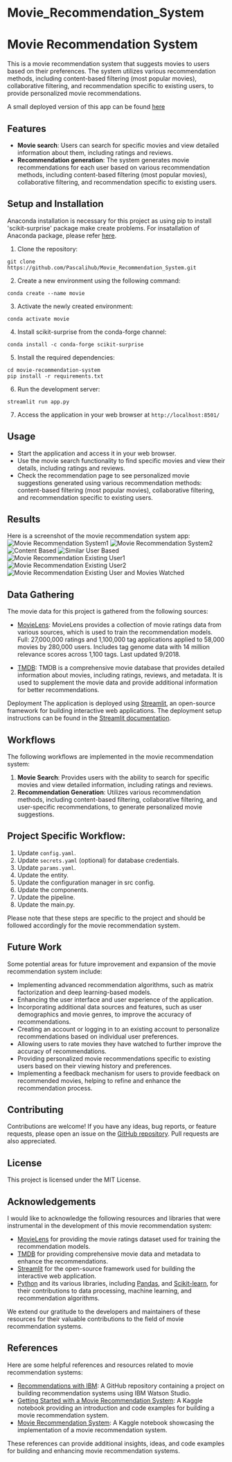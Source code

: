 # Movie_Recommendation_System

# Movie Recommendation System

This is a movie recommendation system that suggests movies to users based on their preferences. The system utilizes various recommendation methods, including content-based filtering (most popular movies), collaborative filtering, and recommendation specific to existing users, to provide personalized movie recommendations.

A small deployed version of this app can be found [here](https://movie-recommeder.streamlit.app/)

## Features

- **Movie search**: Users can search for specific movies and view detailed information about them, including ratings and reviews.
- **Recommendation generation**: The system generates movie recommendations for each user based on various recommendation methods, including content-based filtering (most popular movies), collaborative filtering, and recommendation specific to existing users.

## Setup and Installation

Anaconda installation is necessary for this project as using pip to install 'scikit-surprise' package make create problems. For insatallation of Anaconda package, please refer [here](https://docs.anaconda.com/free/anaconda/install/index.html).

1. Clone the repository:

```shell
git clone https://github.com/Pascalihub/Movie_Recommendation_System.git
```

2. Create a new environment using the following command:

```shell
conda create --name movie
```
3. Activate the newly created environment:

``` shell
conda activate movie
```
4. Install scikit-surprise from the conda-forge channel:
```shell
conda install -c conda-forge scikit-surprise
```
5. Install the required dependencies:

```shell
cd movie-recommendation-system
pip install -r requirements.txt
```
6. Run the development server:
```shell
streamlit run app.py
```
7. Access the application in your web browser at `http://localhost:8501/`



## Usage
- Start the application and access it in your web browser.
- Use the movie search functionality to find specific movies and view their details, including ratings and reviews.
- Check the recommendation page to see personalized movie suggestions generated using various recommendation methods: content-based filtering (most popular movies), collaborative filtering, and recommendation specific to existing users.


## Results

Here is a screenshot of the movie recommendation system app:
![Movie Recommendation System1](images/webapp1.jpg)
![Movie Recommendation System2](images/webapp2.jpg)
![Content Based](images/webapp3.jpg)
![Similar User Based](images/webapp4.jpg)
![Movie Recommendation Existing User1](images/webapp5.jpg)
![Movie Recommendation Existing User2](images/webapp6.jpg)
![Movie Recommendation Existing User and Movies Watched](images/webapp7.jpg)


## Data Gathering
The movie data for this project is gathered from the following sources:

- [MovieLens](https://grouplens.org/datasets/movielens/): MovieLens provides a collection of movie ratings data from various sources, which is used to train the recommendation models. Full: 27,000,000 ratings and 1,100,000 tag applications applied to 58,000 movies by 280,000 users. Includes tag genome data with 14 million relevance scores across 1,100 tags. Last updated 9/2018.

- [TMDB](https://www.themoviedb.org/): TMDB is a comprehensive movie database that provides detailed information about movies, including ratings, reviews, and metadata. It is used to supplement the movie data and provide additional information for better recommendations.

Deployment
The application is deployed using [Streamlit](https://streamlit.io/), an open-source framework for building interactive web applications. The deployment setup instructions can be found in the [Streamlit documentation](https://docs.streamlit.io/streamlit-community-cloud/get-started/deploy-an-app).

## Workflows
The following workflows are implemented in the movie recommendation system:

1. **Movie Search**: Provides users with the ability to search for specific movies and view detailed information, including ratings and reviews.
2. **Recommendation Generation**: Utilizes various recommendation methods, including content-based filtering, collaborative filtering, and user-specific recommendations, to generate personalized movie suggestions.

## Project Specific Workflow:
1. Update `config.yaml`.
2. Update `secrets.yaml` (optional) for database credentials.
3. Update `params.yaml`.
4. Update the entity.
5. Update the configuration manager in src config.
6. Update the components.
7. Update the pipeline.
8. Update the main.py.

Please note that these steps are specific to the project and should be followed accordingly for the movie recommendation system.

## Future Work
Some potential areas for future improvement and expansion of the movie recommendation system include:

- Implementing advanced recommendation algorithms, such as matrix factorization and deep learning-based models.
- Enhancing the user interface and user experience of the application.
- Incorporating additional data sources and features, such as user demographics and movie genres, to improve the accuracy of recommendations.
- Creating an account or logging in to an existing account to personalize recommendations based on individual user preferences.
- Allowing users to rate movies they have watched to further improve the accuracy of recommendations.
- Providing personalized movie recommendations specific to existing users based on their viewing history and preferences.
- Implementing a feedback mechanism for users to provide feedback on recommended movies, helping to refine and enhance the recommendation process.

## Contributing
Contributions are welcome! If you have any ideas, bug reports, or feature requests, please open an issue on the [GitHub repository](https://github.com/Pascalihub/Movie_Recommendation_System). Pull requests are also appreciated.

## License
This project is licensed under the MIT License.

## Acknowledgements

I would like to acknowledge the following resources and libraries that were instrumental in the development of this movie recommendation system:

- [MovieLens](https://grouplens.org/datasets/movielens/) for providing the movie ratings dataset used for training the recommendation models.
- [TMDB](https://www.themoviedb.org/) for providing comprehensive movie data and metadata to enhance the recommendations.
- [Streamlit](https://www.streamlit.io/) for the open-source framework used for building the interactive web application.
- [Python](https://www.python.org/) and its various libraries, including [Pandas](https://pandas.pydata.org/), and [Scikit-learn](https://scikit-learn.org/), for their contributions to data processing, machine learning, and recommendation algorithms.

We extend our gratitude to the developers and maintainers of these resources for their valuable contributions to the field of movie recommendation systems.

## References

Here are some helpful references and resources related to movie recommendation systems:

- [Recommendations with IBM](https://github.com/abhishek-jana/Recommendations-with-IBM): A GitHub repository containing a project on building recommendation systems using IBM Watson Studio.
- [Getting Started with a Movie Recommendation System](https://www.kaggle.com/code/ibtesama/getting-started-with-a-movie-recommendation-system): A Kaggle notebook providing an introduction and code examples for building a movie recommendation system.
- [Movie Recommendation System](https://www.kaggle.com/code/darpan25bajaj/movie-recommendation-system/notebook): A Kaggle notebook showcasing the implementation of a movie recommendation system.

These references can provide additional insights, ideas, and code examples for building and enhancing movie recommendation systems.
